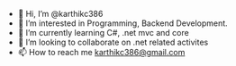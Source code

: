 - 👋 Hi, I’m @karthikc386
- 👀 I’m interested in Programming, Backend Development.
- 🌱 I’m currently learning C#, .net mvc and core
- 💞️ I’m looking to collaborate on .net related activites
- 📫 How to reach me karthikc386@gmail.com

<!---
karthikc386/karthikc386 is a ✨ special ✨ repository because its `README.md` (this file) appears on your GitHub profile.
You can click the Preview link to take a look at your changes.
--->
